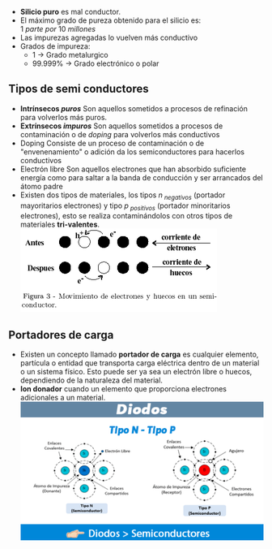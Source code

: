 - **Silicio puro** es mal conductor.
- El máximo grado de pureza obtenido para el silicio es:
      $1\ parte\ por\ 10\ millones$
- Las impurezas agregadas lo vuelven más conductivo
- Grados de impureza:
    - 1 -> Grado metalurgico
    - 99.999% -> Grado electrónico o polar
## Tipos de semi conductores
- **Intrínsecos $puros$** Son aquellos sometidos a procesos de refinación para volverlos más puros.
- **Extrínsecos $impuros$** Son aquellos sometidos a procesos de contaminación o de *doping*  para volverlos más conductivos
- Doping Consiste de un proceso de contaminación o de "envenenamiento" o adición da los semiconductores para hacerlos conductivos
- Electrón libre Son aquellos electrones que han absorbido suficiente energía como para saltar a la banda de conducción y ser arrancados del átomo  padre
- Existen dos tipos de materiales, los tipos $n_{\ negativos}$ (portador mayoritarios electrones) y tipo $p_{\ positivos}$ (portador minoritarios electrones), esto se realiza contaminándolos con otros tipos de materiales **tri-valentes**.
![Flujo de  huecos contra flujos de electrones](../../0media/Electronica/Flujo_electrones_&_huecos.png)
## Portadores de carga
- Existen un concepto llamado **portador de carga** es cualquier elemento, partícula o entidad que transporta carga eléctrica dentro de un material o un sistema físico. Esto puede ser ya sea un electrón libre o huecos, dependiendo de la naturaleza del material. 
- **Ion donador** cuando un elemento que proporciona electrones adicionales a un material. 
![Portadores de carga](../../0media/Electronica/Portadores_carga.png)